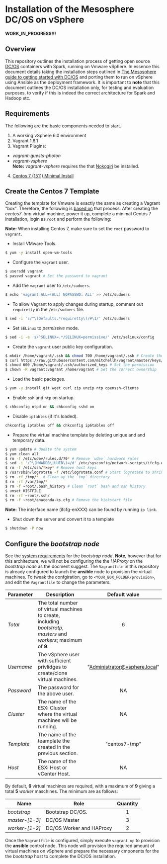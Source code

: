 # Installation of the Mesosphere DC/OS on vSphere
__WORK_IN_PROGRESS!!!__

## Overview
This repository outlines the installation process of getting open source [DC/OS](https://mesosphere.com/blog/2016/04/19/open-source-dcos/) containers with Spark, running on Vmware vSphere. In essence this document details taking the installation steps outlined in [The Mesosphere guide to getting started with DC/OS](https://mesosphere.com/blog/2016/04/20/mesosphere-guide-getting-started-dcos/) and porting them to run on vSphere using Ansible as the deployment framework.  It is important to __note__ that this document outlines the DC/OS installation only, for testing and evaluation purposes, to verify if this is indeed the correct architecture for Spark and Hadoop etc.

## Requirements
The following are the basic components needed to start. 
1. A working vSphere 6.0 environment
2. Vagrant 1.8.1
3. Vagrant Plugins:
  - _vagrant-guests-photon_
  - _vagrant-vsphere_  
    __Note:__ _vagrant-vsphere_ requires the that [Nokogiri](http://www.nokogiri.org/tutorials/installing_nokogiri.html) be installed.
4. [Centos 7 (1511) Minimal Install](http://buildlogs.centos.org/rolling/7/isos/x86_64/CentOS-7-x86_64-Minimal.iso)

## Create the Centos 7 Template
Creating the template for Vmware is exactly the same as creating a Vagrant "box". Therefore, the following is [based on](http://www.hostedcgi.com/how-to-create-a-centos-7-0-vagrant-base-box/) that process. After creating the *centos7-tmp* virtual machine, power it up, complete a minimal Centos 7 installation, login as `root` and perform the following:  

__Note:__ When installing Centos 7, make sure to set the `root` password to `vagrant`.
- Install VMware Tools.
```sh
$ yum -y install open-vm-tools
```
- Configure the `vagrant` user.
```sh
$ useradd vagrant
$ passwd vagrant # Set the password to vagrant
```
- Add the `vagrant` user to `/etc/sudoers`.
```sh
$ echo 'vagrant ALL=(ALL) NOPASSWD: ALL' >> /etc/sudoers
```
- To allow Vagrant to apply changes during startup, comment out `requiretty` in the `/etc/sudoers` file.
```sh
$ sed -i 's/^\(Defaults.*requiretty\)/#\1/' /etc/sudoers
```
- Set `SELinux` to *permissive* mode.
```sh
$ sed -i -e 's/^SELINUX=.*/SELINUX=permissive/' /etc/selinux/config
```
- Create the `vagrant` user public key configuration.
```sh
$ mkdir /home/vagrant/.ssh && chmod 700 /home/vagrant/.ssh # Create the `.ssh` directory
$ curl https://raw.githubusercontent.com/mitchellh/vagrant/master/keys/vagrant.pub >> /home/vagrant/.ssh/authorized_keys # get the public key
$ chmod 600 /home/vagrant/.ssh/authorized_keys # Set the permission
$ chown -R vagrant:vagrant /home/vagrant # Set the correct ownership
```
- Load the basic packages.
```sh
$ yum -y install git wget curl zip unzip ntp openssh-clients
```
- Enable `ssh` and `ntp` on startup.
```sh
$ chkconfig ntpd on && chkconfig sshd on
```
- Disable `iptables` (if it's loaded).
```sh
chkconfig iptables off && chkconfig ip6tables off
```
- Prepare the virtual machine template by deleting unique and and temporary data.
```sh
$ yum update # Update the system
$ yum clean all
$ rm -f /etc/udev/rules.d/70* # Remove `udev` hardware rules
$ sed -i '/^\(HWADDR\|UUID\)=/d' /etc/sysconfig/network-scripts/ifcfg-enXXX # Remove MAC, UUID from ifcfg; where XXX is the name 
$ rm -f /etc/ssh/*key* # Remove host keys
$ /usr/sbin/logrotate -f /etc/logrotate.conf # Start logrotate to shrink logspace used
$ rm -rf /tmp/*  # Clean up the `tmp` directory
$ rm -rf /var/tmp/*  
$ rm -f ~root/.bash_history # Clean `root` bash and ssh history
$ unset HISTFILE
$ rm -rf ~root/.ssh/ 
$ rm -f ~root/anaconda-ks.cfg # Remove the kickstart file
```
__Note:__ The interface name (ifcfg-enXXX) can be found by running `ip link`.
- Shut down the server and convert it to a template
```sh
$ shutdown -P now
```

## Configure the *bootstrap node*
See the [system requirements](https://dcos.io/docs/1.7/administration/installing/custom/system-requirements/) for the *bootstrap node*. __Note__, however that for this architecture, we will not be configuring the the *HAProxy* on the *bootstrap node* as the docment suggest. The `Vagrantfile` in this repository is already configured to launch the __ansible__ node to provision the virtual machines. To tweak the confgiration, go to `<YOUR_BOX_FOLDER/provision>`, and edit the `Vagrantfile` to change the parameters: 

| Parameter  | Description | Default value |
|------------|-------------|:-------------:|
| *Total* | The total number of virtual machines to create, including *bootstratp*, *masters* and *workers*; maximum of __9__.  | 6 |
| *Username* | The vSphere user with sufficient privlidges to create/clone virtual machines. | "Administrator@vsphere.local" |
| *Password* | The password for the above user.  | NA |
| *Cluster* | The name of the ESXi Cluster where the virtual machines will be running. | NA |
| *Template* | The name of the teamplate the created in the previous section. | "centos7-tmp" |
| *Host* | The name of the ESXi Host or vCenter Host. | NA |

By default, __6__ virtual machines are required, with a maximum of __9__ giving a total __5__ *worker* maschines. The minimum are as follows:

| Name | Role | Quantity |
|------|------|:--------:|
| *bootstrap* | Bootstrap DC/OS. | 1 |
| *master-[1-3]* | DC/OS Master | 3 |
| *worker-[1-2]* | DC/OS Worker and HAProxy | 2 |
Once the `Vagrantfile` is configured, simply execute `vagrant up` to provision the __ansible__ control node. This node will provision the required amount of virtual machines on vSphere and prepare the necessary cmponents for the the *bootstrap* host to complete the DC/OS installation. 